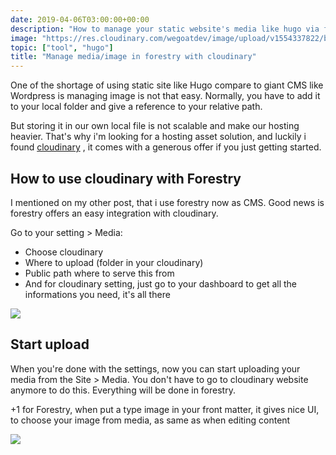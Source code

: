 ```yaml
---
date: 2019-04-06T03:00:00+00:00
description: "How to manage your static website's media like hugo via forestry with image hosting provider like cloudinary"
image: "https://res.cloudinary.com/wegoatdev/image/upload/v1554337822/blog/cloudinarybot.png"
topic: ["tool", "hugo"]
title: "Manage media/image in forestry with cloudinary"
---
```


One of the shortage of using static site like Hugo compare to giant CMS like Wordpress is managing image is not that easy. Normally, you have to add it to your local folder and give a reference to your relative path. 

But storing it in our own local file is not scalable and make our hosting heavier. That's why i'm looking for a hosting asset solution, and luckily i found [cloudinary](https://cloudinary.com/) , it comes with a generous offer if you just getting started.

## How to use cloudinary with Forestry

I mentioned on my other post, that i use forestry now as CMS. Good news is forestry offers an easy integration with cloudinary. 

Go to your setting > Media:

* Choose cloudinary
* Where to upload (folder in your cloudinary)
* Public path where to serve this from
* And for cloudinary setting, just go to your dashboard to get all the informations you need, it's all there

![](https://res.cloudinary.com/wegoatdev/image/upload/v1554337821/blog/settingmediass.png)

## Start upload
When you're done with the settings, now you can start uploading your media from the Site > Media. You don't have to go to cloudinary website anymore to do this. Everything will be done in forestry. 

\+1 for Forestry, when put a type image in your front matter, it gives nice UI, to choose your image from media, as same as when editing content

![](https://res.cloudinary.com/wegoatdev/image/upload/v1554337822/blog/mediass.png)